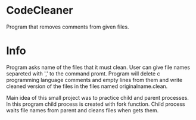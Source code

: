 # CodeCleaner
Program that removes comments from given files.

# Info
Program asks name of the files that it must clean. User can give file names separeted with ',' to the command promt. Program will delete c programming language comments and empty lines from them and write cleaned version of the files in the files named originalname.clean.

Main idea of this small project was to practice child and parent processes. In this program child process is created with fork function. Child process waits file names from parent and cleans files when gets them.


